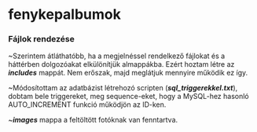 # fenykepalbumok

### Fájlok rendezése

~Szerintem átláthatóbb, ha a megjelnéssel rendelkező fájlokat és a háttérben dolgozóakat elkülönítjük almappákba. Ezért hoztam létre az ***includes*** mappát.
    Nem erőszak, majd meglátjuk mennyire működik ez így.

~Módosítottam az adatbázist létrehozó scripten (***sql_triggerekkel.txt***), dobtam bele triggereket, meg sequence-eket, hogy a MySQL-hez hasonló AUTO_INCREMENT funkció működjön az ID-ken.


~***images*** mappa a feltöltött fotóknak van fenntartva.